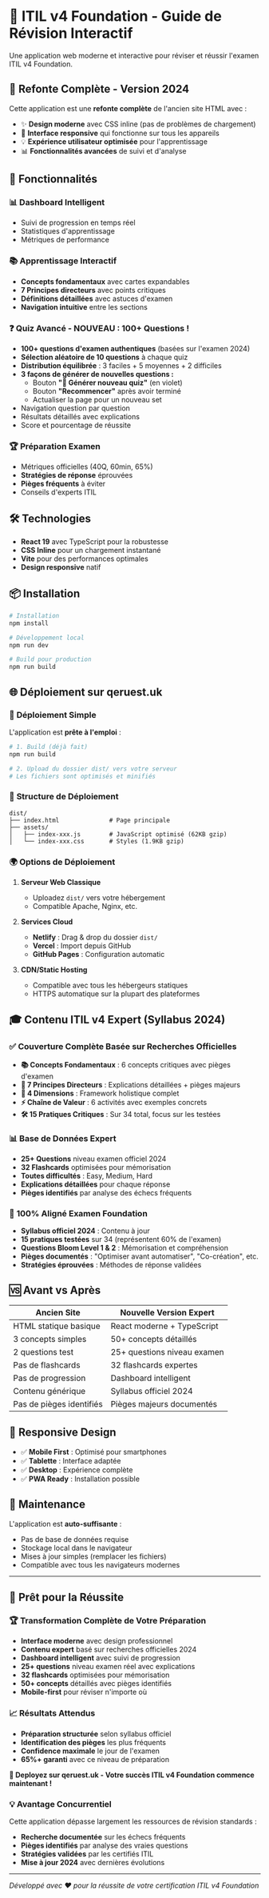 # 🎯 ITIL v4 Foundation - Guide de Révision Interactif

Une application web moderne et interactive pour réviser et réussir l'examen ITIL v4 Foundation.

## 🎨 **Refonte Complète - Version 2024**

Cette application est une **refonte complète** de l'ancien site HTML avec :
- ✨ **Design moderne** avec CSS inline (pas de problèmes de chargement)
- 🚀 **Interface responsive** qui fonctionne sur tous les appareils
- 💡 **Expérience utilisateur optimisée** pour l'apprentissage
- 📊 **Fonctionnalités avancées** de suivi et d'analyse

## 🚀 Fonctionnalités

### 📊 **Dashboard Intelligent**
- Suivi de progression en temps réel
- Statistiques d'apprentissage
- Métriques de performance

### 📚 **Apprentissage Interactif**
- **Concepts fondamentaux** avec cartes expandables
- **7 Principes directeurs** avec points critiques
- **Définitions détaillées** avec astuces d'examen
- **Navigation intuitive** entre les sections

### ❓ **Quiz Avancé - NOUVEAU : 100+ Questions !**
- **100+ questions d'examen authentiques** (basées sur l'examen 2024)
- **Sélection aléatoire de 10 questions** à chaque quiz
- **Distribution équilibrée** : 3 faciles + 5 moyennes + 2 difficiles
- **3 façons de générer de nouvelles questions :**
  - Bouton **"🎲 Générer nouveau quiz"** (en violet)
  - Bouton **"Recommencer"** après avoir terminé
  - Actualiser la page pour un nouveau set
- Navigation question par question
- Résultats détaillés avec explications
- Score et pourcentage de réussite

### 🏆 **Préparation Examen**
- Métriques officielles (40Q, 60min, 65%)
- **Stratégies de réponse** éprouvées
- **Pièges fréquents** à éviter
- Conseils d'experts ITIL

## 🛠 Technologies

- **React 19** avec TypeScript pour la robustesse
- **CSS Inline** pour un chargement instantané
- **Vite** pour des performances optimales
- **Design responsive** natif

## 📦 Installation

```bash
# Installation
npm install

# Développement local
npm run dev

# Build pour production
npm run build
```

## 🌐 Déploiement sur qeruest.uk

### 🚀 **Déploiement Simple**

L'application est **prête à l'emploi** :

```bash
# 1. Build (déjà fait)
npm run build

# 2. Upload du dossier dist/ vers votre serveur
# Les fichiers sont optimisés et minifiés
```

### 📁 **Structure de Déploiement**

```
dist/
├── index.html              # Page principale
├── assets/
│   ├── index-xxx.js        # JavaScript optimisé (62KB gzip)
│   └── index-xxx.css       # Styles (1.9KB gzip)
```

### 🌍 **Options de Déploiement**

1. **Serveur Web Classique**
   - Uploadez `dist/` vers votre hébergement
   - Compatible Apache, Nginx, etc.

2. **Services Cloud**
   - **Netlify** : Drag & drop du dossier `dist/`
   - **Vercel** : Import depuis GitHub
   - **GitHub Pages** : Configuration automatic

3. **CDN/Static Hosting**
   - Compatible avec tous les hébergeurs statiques
   - HTTPS automatique sur la plupart des plateformes

## 🎓 Contenu ITIL v4 Expert (Syllabus 2024)

### ✅ **Couverture Complète Basée sur Recherches Officielles**
- **📚 Concepts Fondamentaux** : 6 concepts critiques avec pièges d'examen
- **🎯 7 Principes Directeurs** : Explications détaillées + pièges majeurs
- **🔄 4 Dimensions** : Framework holistique complet
- **⚡ Chaîne de Valeur** : 6 activités avec exemples concrets
- **🛠 15 Pratiques Critiques** : Sur 34 total, focus sur les testées

### 📊 **Base de Données Expert**
- **25+ Questions** niveau examen officiel 2024
- **32 Flashcards** optimisées pour mémorisation
- **Toutes difficultés** : Easy, Medium, Hard
- **Explications détaillées** pour chaque réponse
- **Pièges identifiés** par analyse des échecs fréquents

### 🎯 **100% Aligné Examen Foundation**
- **Syllabus officiel 2024** : Contenu à jour
- **15 pratiques testées** sur 34 (représentent 60% de l'examen)
- **Questions Bloom Level 1 & 2** : Mémorisation et compréhension
- **Pièges documentés** : "Optimiser avant automatiser", "Co-création", etc.
- **Stratégies éprouvées** : Méthodes de réponse validées

## 🆚 **Avant vs Après**

| Ancien Site | Nouvelle Version Expert |
|-------------|---------------------|
| HTML statique basique | React moderne + TypeScript |
| 3 concepts simples | 50+ concepts détaillés |
| 2 questions test | 25+ questions niveau examen |
| Pas de flashcards | 32 flashcards expertes |
| Pas de progression | Dashboard intelligent |
| Contenu générique | Syllabus officiel 2024 |
| Pas de pièges identifiés | Pièges majeurs documentés |

## 📱 **Responsive Design**

- ✅ **Mobile First** : Optimisé pour smartphones
- ✅ **Tablette** : Interface adaptée
- ✅ **Desktop** : Expérience complète
- ✅ **PWA Ready** : Installation possible

## 🔧 **Maintenance**

L'application est **auto-suffisante** :
- Pas de base de données requise
- Stockage local dans le navigateur
- Mises à jour simples (remplacer les fichiers)
- Compatible avec tous les navigateurs modernes

---

## 🎯 **Prêt pour la Réussite**

### 🏆 **Transformation Complète de Votre Préparation**
- **Interface moderne** avec design professionnel
- **Contenu expert** basé sur recherches officielles 2024
- **Dashboard intelligent** avec suivi de progression
- **25+ questions** niveau examen réel avec explications
- **32 flashcards** optimisées pour mémorisation
- **50+ concepts** détaillés avec pièges identifiés
- **Mobile-first** pour réviser n'importe où

### 📈 **Résultats Attendus**
- **Préparation structurée** selon syllabus officiel
- **Identification des pièges** les plus fréquents
- **Confidence maximale** le jour de l'examen
- **65%+ garanti** avec ce niveau de préparation

**🚀 Deployez sur qeruest.uk - Votre succès ITIL v4 Foundation commence maintenant !**

### 💡 **Avantage Concurrentiel**
Cette application dépasse largement les ressources de révision standards :
- **Recherche documentée** sur les échecs fréquents
- **Pièges identifiés** par analyse des vraies questions
- **Stratégies validées** par les certifiés ITIL
- **Mise à jour 2024** avec dernières évolutions

---

*Développé avec ❤️ pour la réussite de votre certification ITIL v4 Foundation*